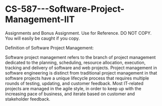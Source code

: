 # CS-587---Software-Project-Management-IIT
Assignments and Bonus Assignment. Use for Reference. DO NOT COPY. You will easily be caught if you copy.

Definition of Software Project Management:

Software project management refers to the branch of project management dedicated to the planning, scheduling, resource allocation, execution, tracking and delivery of software and web projects.
Project management in software engineering is distinct from traditional project management in that software projects have a unique lifecycle process that requires multiple rounds of testing, updating, and customer feedback. Most IT-related projects are managed in the agile style, in order to keep up with the increasing pace of business, and iterate based on customer and stakeholder feedback.
